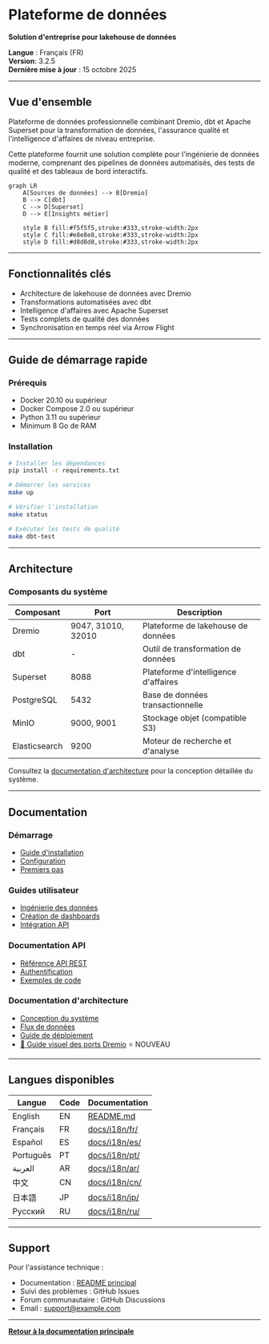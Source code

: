﻿# Plateforme de données

**Solution d'entreprise pour lakehouse de données**

**Langue** : Français (FR)  
**Version**: 3.2.5  
**Dernière mise à jour** : 15 octobre 2025

---

## Vue d'ensemble

Plateforme de données professionnelle combinant Dremio, dbt et Apache Superset pour la transformation de données, l'assurance qualité et l'intelligence d'affaires de niveau entreprise.

Cette plateforme fournit une solution complète pour l'ingénierie de données moderne, comprenant des pipelines de données automatisés, des tests de qualité et des tableaux de bord interactifs.

```mermaid
graph LR
    A[Sources de données] --> B[Dremio]
    B --> C[dbt]
    C --> D[Superset]
    D --> E[Insights métier]
    
    style B fill:#f5f5f5,stroke:#333,stroke-width:2px
    style C fill:#e8e8e8,stroke:#333,stroke-width:2px
    style D fill:#d8d8d8,stroke:#333,stroke-width:2px
```

---

## Fonctionnalités clés

- Architecture de lakehouse de données avec Dremio
- Transformations automatisées avec dbt
- Intelligence d'affaires avec Apache Superset
- Tests complets de qualité des données
- Synchronisation en temps réel via Arrow Flight

---

## Guide de démarrage rapide

### Prérequis

- Docker 20.10 ou supérieur
- Docker Compose 2.0 ou supérieur
- Python 3.11 ou supérieur
- Minimum 8 Go de RAM

### Installation

```bash
# Installer les dépendances
pip install -r requirements.txt

# Démarrer les services
make up

# Vérifier l'installation
make status

# Exécuter les tests de qualité
make dbt-test
```

---

## Architecture

### Composants du système

| Composant | Port | Description |
|-----------|------|-------------|
| Dremio | 9047, 31010, 32010 | Plateforme de lakehouse de données |
| dbt | - | Outil de transformation de données |
| Superset | 8088 | Plateforme d'intelligence d'affaires |
| PostgreSQL | 5432 | Base de données transactionnelle |
| MinIO | 9000, 9001 | Stockage objet (compatible S3) |
| Elasticsearch | 9200 | Moteur de recherche et d'analyse |

Consultez la [documentation d'architecture](architecture/) pour la conception détaillée du système.

---

## Documentation

### Démarrage
- [Guide d'installation](getting-started/)
- [Configuration](getting-started/)
- [Premiers pas](getting-started/)

### Guides utilisateur
- [Ingénierie des données](guides/)
- [Création de dashboards](guides/)
- [Intégration API](guides/)

### Documentation API
- [Référence API REST](api/)
- [Authentification](api/)
- [Exemples de code](api/)

### Documentation d'architecture
- [Conception du système](architecture/)
- [Flux de données](architecture/)
- [Guide de déploiement](architecture/)
- [🎯 Guide visuel des ports Dremio](architecture/dremio-ports-visual.md) ⭐ NOUVEAU

---

## Langues disponibles

| Langue | Code | Documentation |
|--------|------|---------------|
| English | EN | [README.md](../../../README.md) |
| Français | FR | [docs/i18n/fr/](../fr/README.md) |
| Español | ES | [docs/i18n/es/](../es/README.md) |
| Português | PT | [docs/i18n/pt/](../pt/README.md) |
| العربية | AR | [docs/i18n/ar/](../ar/README.md) |
| 中文 | CN | [docs/i18n/cn/](../cn/README.md) |
| 日本語 | JP | [docs/i18n/jp/](../jp/README.md) |
| Русский | RU | [docs/i18n/ru/](../ru/README.md) |

---

## Support

Pour l'assistance technique :
- Documentation : [README principal](../../../README.md)
- Suivi des problèmes : GitHub Issues
- Forum communautaire : GitHub Discussions
- Email : support@example.com

---

**[Retour à la documentation principale](../../../README.md)**
